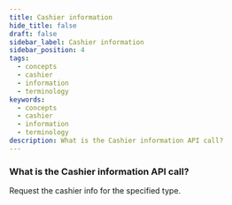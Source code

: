 ```yaml
---
title: Cashier information
hide_title: false
draft: false
sidebar_label: Cashier information
sidebar_position: 4
tags:
  - concepts
  - cashier
  - information
  - terminology
keywords:
  - concepts
  - cashier
  - information
  - terminology
description: What is the Cashier information API call?
---
```


### What is the Cashier information API call?

Request the cashier info for the specified type.
